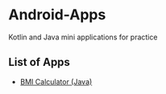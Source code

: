 # Android-Apps
Kotlin and Java mini applications for practice

## List of Apps

- [BMI Calculator (Java)](BMICalculator/)
